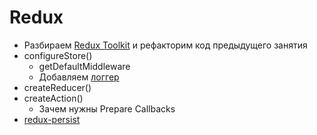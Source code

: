 # Redux

- Разбираем [Redux Toolkit](https://redux-toolkit.js.org/) и рефакторим код
  предыдущего занятия
- configureStore()
  - getDefaultMiddleware
  - Добавляем [логгер](https://github.com/LogRocket/redux-logger)
- createReducer()
- createAction()
  - Зачем нужны Prepare Callbacks
- [redux-persist](https://github.com/rt2zz/redux-persist)

